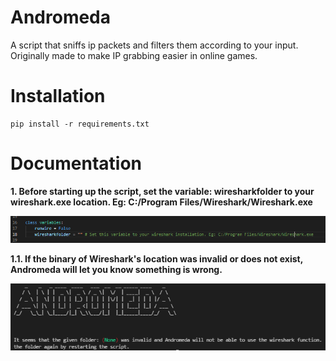 # Andromeda
A script that sniffs ip packets and filters them according to your input. Originally made to make IP grabbing easier in online games.

Installation
============
    pip install -r requirements.txt
    
Documentation
============
**1. Before starting up the script, set the variable: wiresharkfolder to your wireshark.exe location. Eg: C:/Program Files/Wireshark/Wireshark.exe**

![Before running](https://github.com/ethicalpunk/andromeda/blob/main/docs/before_start.png "Before running")

**1.1. If the binary of Wireshark's location was invalid or does not exist, Andromeda will let you know something is wrong.**

![Before running error](https://github.com/ethicalpunk/andromeda/blob/main/docs/before_start_error.png "Before running error")
